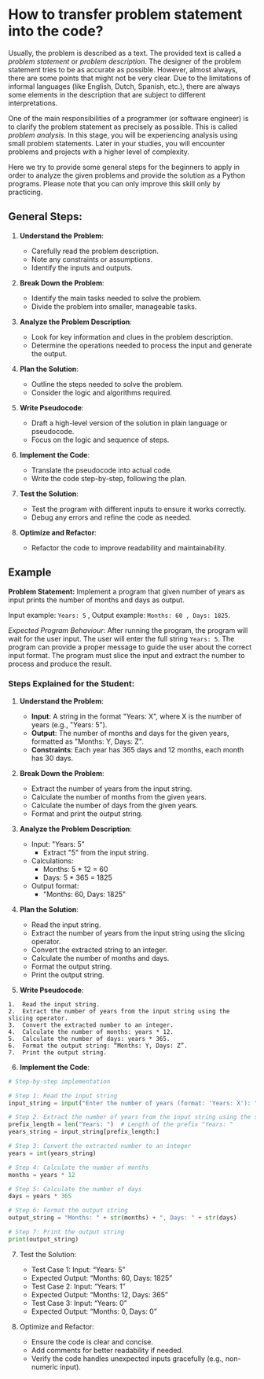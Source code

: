 # How to transfer problem statement into the code? 


Usually, the problem is described as a text. The provided text is called a *problem statement* or *problem description*. The designer of the problem statement tries to be as accurate as possible. However, almost always, there are some points that might not be very clear. Due to the limitations of informal languages (like English, Dutch, Spanish, etc.), there are always some elements in the description that are subject to different interpretations.

One of the main responsibilities of a programmer (or software engineer) is to clarify the problem statement as precisely as possible. This is called *problem analysis*. In this stage, you will be experiencing analysis using small problem statements. Later in your studies, you will encounter problems and projects with a higher level of complexity.

Here we try to provide some general steps for the beginners to apply in order to analyze the given problems and provide the solution as a Python programs. Please note that you can only improve this skill only by practicing. 

## General Steps:

1. **Understand the Problem**:
   - Carefully read the problem description.
   - Note any constraints or assumptions.
   - Identify the inputs and outputs.

2. **Break Down the Problem**:
   - Identify the main tasks needed to solve the problem.
   - Divide the problem into smaller, manageable tasks.

3. **Analyze the Problem Description**:
   - Look for key information and clues in the problem description.
   - Determine the operations needed to process the input and generate the output.

4. **Plan the Solution**:
   - Outline the steps needed to solve the problem.
   - Consider the logic and algorithms required.

5. **Write Pseudocode**:
   - Draft a high-level version of the solution in plain language or pseudocode.
   - Focus on the logic and sequence of steps.

6. **Implement the Code**:
   - Translate the pseudocode into actual code.
   - Write the code step-by-step, following the plan.

7. **Test the Solution**:
   - Test the program with different inputs to ensure it works correctly.
   - Debug any errors and refine the code as needed.

8. **Optimize and Refactor**:
   - Refactor the code to improve readability and maintainability.

## Example 

**Problem Statement:** Implement a program that given number of years as input prints the number of months and days as output. 

Input example: ```Years: 5``` , 
Output example: ```Months: 60 , Days: 1825```.

*Expected Program Behaviour*: After running the program, the program will wait for the user input. The user will enter the full string ```Years: 5```. The program can provide a proper message to guide the user about the correct input format. The program must slice the input and extract the number to process and produce the result. 

### Steps Explained for the Student:

1. **Understand the Problem**:
   - **Input**: A string in the format "Years: X", where X is the number of years (e.g., "Years: 5").
   - **Output**: The number of months and days for the given years, formatted as "Months: Y, Days: Z".
   - **Constraints**: Each year has 365 days and 12 months, each month has 30 days.

2. **Break Down the Problem**:
   - Extract the number of years from the input string.
   - Calculate the number of months from the given years.
   - Calculate the number of days from the given years.
   - Format and print the output string.

3. **Analyze the Problem Description**:
   - Input: "Years: 5"
     - Extract "5" from the input string.
   - Calculations:
     - Months: 5 * 12 = 60
     - Days: 5 * 365 = 1825
   - Output format:
     - "Months: 60, Days: 1825"

4. **Plan the Solution**:
   - Read the input string.
   - Extract the number of years from the input string using the slicing operator.
   - Convert the extracted string to an integer.
   - Calculate the number of months and days.
   - Format the output string.
   - Print the output string.

5. **Write Pseudocode**:

```
1.	Read the input string.
2.	Extract the number of years from the input string using the slicing operator.
3.	Convert the extracted number to an integer.
4.	Calculate the number of months: years * 12.
5.	Calculate the number of days: years * 365.
6.	Format the output string: “Months: Y, Days: Z”.
7.	Print the output string.
```
6. **Implement the Code**:

```python
# Step-by-step implementation

# Step 1: Read the input string
input_string = input("Enter the number of years (format: 'Years: X'): ")

# Step 2: Extract the number of years from the input string using the slicing operator
prefix_length = len("Years: ")  # Length of the prefix "Years: "
years_string = input_string[prefix_length:]

# Step 3: Convert the extracted number to an integer
years = int(years_string)

# Step 4: Calculate the number of months
months = years * 12

# Step 5: Calculate the number of days
days = years * 365

# Step 6: Format the output string
output_string = "Months: " + str(months) + ", Days: " + str(days)

# Step 7: Print the output string
print(output_string)
```

7.	Test the Solution:
	- Test Case 1: Input: “Years: 5”
	- Expected Output: “Months: 60, Days: 1825”
	- Test Case 2: Input: “Years: 1”
	- Expected Output: “Months: 12, Days: 365”
	- Test Case 3: Input: “Years: 0”
	- Expected Output: “Months: 0, Days: 0”

8.	Optimize and Refactor:
	- Ensure the code is clear and concise.
	- Add comments for better readability if needed.
	- Verify the code handles unexpected inputs gracefully (e.g., non-numeric input).
